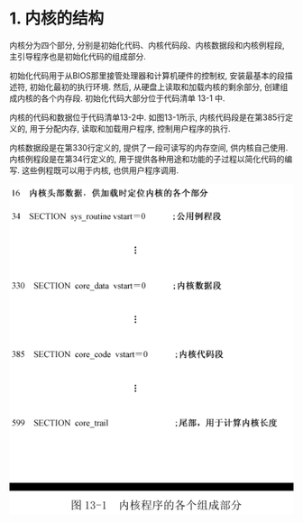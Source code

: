 # 1. 内核的结构

内核分为四个部分, 分别是初始化代码、内核代码段、内核数据段和内核例程段, 主引导程序也是初始化代码的组成部分.

初始化代码用于从BIOS那里接管处理器和计算机硬件的控制权, 安装最基本的段描述符, 初始化最初的执行环境. 然后, 从硬盘上读取和加载内核的剩余部分, 创建组成内核的各个内存段. 初始化代码大部分位于代码清单 13-1 中.

内核的代码和数据位于代码清单13-2中. 如图13-1所示, 内核代码段是在第385行定义的, 用于分配内存, 读取和加载用户程序, 控制用户程序的执行.

内核数据段是在第330行定义的, 提供了一段可读写的内存空间, 供内核自己使用. 内核例程段是在第34行定义的, 用于提供各种用途和功能的子过程以简化代码的编写. 这些例程既可以用于内核, 也供用户程序调用.

![config](images/1.png)